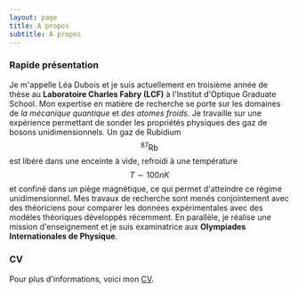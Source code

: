 ```yaml
---
layout: page
title: A propos
subtitle: A propos
---
```


### Rapide présentation
Je m'appelle Léa Dubois et je suis actuellement en troisième année de thèse au **Laboratoire Charles Fabry (LCF)** à l'Institut d'Optique Graduate School. Mon expertise en matière de recherche se porte sur les domaines de *la mécanique quantique* et *des atomes froids*. Je travaille sur une expérience permettant de sonder les propriétés physiques des gaz de bosons unidimensionnels. Un gaz de Rubidium $$^{87}\mathrm{Rb}$$ est libéré dans une enceinte à vide, refroidi à une température $$T \sim 100 nK$$ et confiné dans un piège magnétique, ce qui permet d'atteindre ce régime unidimensionnel. Mes travaux de recherche sont menés conjointement avec des théoriciens pour comparer les données expérimentales avec des modèles théoriques développés récemment. En parallèle, je réalise une mission d'enseignement et je suis examinatrice aux **Olympiades Internationales de Physique**.

### CV
Pour plus d'informations, voici mon [CV](/assets/pdf/CV_2023.pdf).
